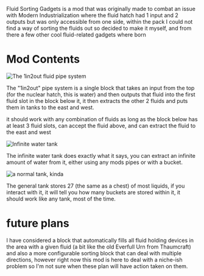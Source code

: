 Fluid Sorting Gadgets is a mod that was originally made to combat an issue with Modern Industrialization where the fluid hatch had 1 input and 2 outputs but was only accessible from one side, within the pack I could not find a way of sorting the fluids out so decided to make it myself, and from there a few other cool fluid-related gadgets where born

# Mod Contents

![The 1in2out fluid pipe system](https://i.ibb.co/PNwgvGs/image-2023-07-22-144310907.png)

The "1in2out" pipe system is a single block that takes an input from the top (for the nuclear hatch, this is water) and then outputs that fluid into the first fluid slot in the block below it, it then extracts the other 2 fluids and puts them in tanks to the east and west.

it should work with any combination of fluids as long as the block below has at least 3 fluid slots, can accept the fluid above, and can extract the fluid to the east and west


![Infinite water tank](https://i.ibb.co/cQ8dPbf/image-2023-07-22-144557239.png)

The infinite water tank does exactly what it says, you can extract an infinite amount of water from it, either using any mods pipes or with a bucket.

![a normal tank, kinda](https://i.ibb.co/rfhRT1W/image-2023-07-22-145332640.png)

The general tank stores 27 (the same as a chest) of most liquids, if you interact with it, it will tell you how many buckets are stored within it, it should work like any tank, most of the time.


# future plans
I have considered a block that automatically fills all fluid holding devices in the area with a given fluid (a bit like the old Everfull Urn from Thaumcraft) and also a more configurable sorting block that can deal with multiple directions, however right now this mod is here to deal with a niche-ish problem so I'm not sure when these plan will have action taken on them.
